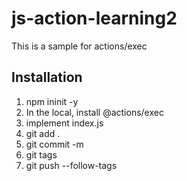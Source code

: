 # js-action-learning2
This is a sample for actions/exec

## Installation
1. npm ininit -y
2. In the local, install @actions/exec
3. implement index.js
4. git add .
5. git commit -m
6. git tags
7. git push --follow-tags

